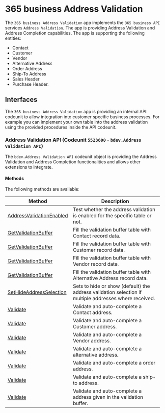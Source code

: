 # 365 business Address Validation
The `365 business Address Validation` app implements the `365 business API` services `Address Validation`. The app is providing Address Validation and Address Completion capabilities. The app is supporting the following entities:
 - Contact
 - Customer
 - Vendor
 - Alternative Address
 - Order Address
 - Ship-To Address
 - Sales Header
 - Purchase Header.

## Interfaces
The `365 business Address Validation` app is providing an internal API codeunit to allow integration into customer specific business processes. For example you can implement your own table into the address validation using the provided procedures inside the API codeunit.

### Address Validation API (Codeunit `5523600` - `bdev.Address Validation API`)
The `bdev.Address Validation API` codeunit object is providing the Address Validation and Address Completion functionalities and allows other extensions to integrate.

#### Methods
The following methods are available:

| Method | Description |
| --- | --- |
| [AddressValidationEnabled](al-developer/addressvalidationapi/AddressValidationEnabled.md) | Test whether the address validation is enabled for the specific table or not. | 
| [GetValidationBuffer](al-developer/addressvalidationapi/GetValidationBuffer1.md) | Fill the validation buffer table with Contact record data. | 
| [GetValidationBuffer](al-developer/addressvalidationapi/GetValidationBuffer2.md) | Fill the validation buffer table with Customer record data. | 
| [GetValidationBuffer](al-developer/addressvalidationapi/GetValidationBuffer3.md) | Fill the validation buffer table with Vendor record data. | 
| [GetValidationBuffer](al-developer/addressvalidationapi/GetValidationBuffer4.md) | Fill the validation buffer table with Alternative Address record data. | 
| [SetHideAddressSelection](al-developer/addressvalidationapi/SetHideAddressSelection.md) | Sets to hide or show (default) the address validation selection if multiple addresses where received. | 
| [Validate](al-developer/addressvalidationapi/Validate1.md) | Validate and auto-complete a Contact address. | 
| [Validate](al-developer/addressvalidationapi/Validate2.md) | Validate and auto-complete a Customer address. | 
| [Validate](al-developer/addressvalidationapi/Validate3.md) | Validate and auto-complete a Vendor address. | 
| [Validate](al-developer/addressvalidationapi/Validate4.md) | Validate and auto-complete a alternative address. | 
| [Validate](al-developer/addressvalidationapi/Validate5.md) | Validate and auto-complete a order address. | 
| [Validate](al-developer/addressvalidationapi/Validate6.md) | Validate and auto-complete a ship-to address. | 
| [Validate](al-developer/addressvalidationapi/Validate7.md) | Validate and auto-complete a address given in the validation buffer. | 
